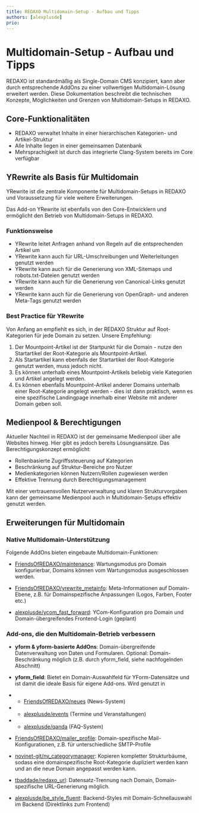 ```yaml
---
title: REDAXO Multidomain-Setup - Aufbau und Tipps
authors: [alexplusde]
prio:
---
```


# Multidomain-Setup - Aufbau und Tipps

REDAXO ist standardmäßig als Single-Domain CMS konzipiert, kann aber durch entsprechende AddOns zu einer vollwertigen Multidomain-Lösung erweitert werden. Diese Dokumentation beschreibt die technischen Konzepte, Möglichkeiten und Grenzen von Multidomain-Setups in REDAXO.

## Core-Funktionalitäten

* REDAXO verwaltet Inhalte in einer hierarchischen Kategorien- und Artikel-Struktur
* Alle Inhalte liegen in einer gemeinsamen Datenbank
* Mehrsprachigkeit ist durch das integrierte Clang-System bereits im Core verfügbar

## YRewrite als Basis für Multidomain

YRewrite ist die zentrale Komponente für Multidomain-Setups in REDAXO und Voraussetzung für viele weitere Erweiterungen.

Das Add-on YRewrite ist ebenfalls von den Core-Entwicklern und ermöglicht den Betrieb von Multidomain-Setups in REDAXO.

### Funktionsweise

* YRewrite leitet Anfragen anhand von Regeln auf die entsprechenden Artikel um
* YRewrite kann auch für URL-Umschreibungen und Weiterleitungen genutzt werden
* YRewrite kann auch für die Generierung von XML-Sitemaps und robots.txt-Dateien genutzt werden
* YRewrite kann auch für die Generierung von Canonical-Links genutzt werden
* YRewrite kann auch für die Generierung von OpenGraph- und anderen Meta-Tags genutzt werden

### Best Practice für YRewrite

Von Anfang an empfiehlt es sich, in der REDAXO Struktur auf Root-Kategorien für jede Domain zu setzen. Unsere Empfehlung:

1. Der Mountpoint-Artikel ist der Startpunkt für die Domain - nutze den Startartikel der Root-Kategorie als Mountpoint-Artikel.
2. Als Startartikel kann ebenfalls der Startartikel der Root-Kategorie genutzt werden, muss jedoch nicht.
3. Es können unterhalb eines Mountpoint-Artikels beliebig viele Kategorien und Artikel angelegt werden.
4. Es können ebenfalls Mountpoint-Artikel anderer Domains unterhalb einer Root-Kategorie angelegt werden - dies ist dann praktisch, wenn es eine spezifische Landingpage innerhalb einer Website mit anderer Domain geben soll.

## Medienpool & Berechtigungen

Aktueller Nachteil in REDAXO ist der gemeinsame Medienpool über alle Websites hinweg. Hier gibt es jedoch bereits Lösungsansätze. Das Berechtigungskonzept ermöglicht:

* Rollenbasierte Zugriffssteuerung auf Kategorien
* Beschränkung auf Struktur-Bereiche pro Nutzer
* Medienkategorien können Nutzern/Rollen zugewiesen werden
* Effektive Trennung durch Berechtigungsmanagement

Mit einer vertrauensvollen Nutzerverwaltung und klaren Strukturvorgaben kann der gemeinsame Medienpool auch in Multidomain-Setups effektiv genutzt werden.

## Erweiterungen für Multidomain

### Native Multidomain-Unterstützung

Folgende AddOns bieten eingebaute Multidomain-Funktionen:

* [FriendsOfREDAXO/maintenance](https://github.com/FriendsOfREDAXO/maintenance): Wartungsmodus pro Domain konfigurierbar, Domains können vom Wartungsmodus ausgeschlossen werden.

* [FriendsOfREDAXO/yrewrite_metainfo](https://github.com/FriendsOfREDAXO/yrewrite_metainfo): Meta-Informationen auf Domain-Ebene, z.B. für Domainspezifische Anpassungen (Logos, Farben, Footer etc.)

* [alexplusde/ycom_fast_forward](https://github.com/alexplusde/ycom_fast_forward): YCom-Konfiguration pro Domain und Domain-übergreifendes Frontend-Login (geplant)

### Add-ons, die den Multidomain-Betrieb verbessern

* **yform & yform-basierte AddOns**: Domain-übergreifende Datenverwaltung von Daten und Formularen. Optional: Domain-Beschränkung möglich (z.B. durch yform_field, siehe nachfogelnden Abschnitt)

* **yform_field**: Bietet ein Domain-Auswahlfeld für YForm-Datensätze und ist damit die ideale Basis für eigene Add-ons. Wird genutzt in
* * [FriendsOfREDAXO/neues](https://github.com/FriendsOfREDAXO/neues) (News-System)
* * [alexplusde/events](https://github.com/alexplusde/events) (Termine und Veranstaltungen)
* * [alexplusde/qanda](https://github.com/alexplusde/qanda) (FAQ-System)

* [FriendsOfREDAXO/mailer_profile](https://github.com/FriendsOfREDAXO/mailer_profile): Domain-spezifische Mail-Konfigurationen, z.B. für unterschiedliche SMTP-Profile

* [novinet-git/nv_categorymanager](https://github.com/novinet-git/nv_categorymanager): Kopieren kompletter Strukturbäume, sodass eine domainspezifische Root-Kategorie dupliziert werden kann und an die neue Domain angepasst werden kann.

* [tbaddade/redaxo_url](https://github.com/tbaddade/redaxo_url): Datensatz-Trennung nach Domain, Domain-spezifische URL-Generierung möglich.

* [alexplusde/be_style_fluent](https://github.com/alexplusde/be_style_fluent): Backend-Styles mit Domain-Schnellauswahl im Backend (Direktlinks zum Frontend)
